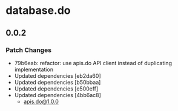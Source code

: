 # database.do

## 0.0.2

### Patch Changes

- 79b6eab: refactor: use apis.do API client instead of duplicating implementation
- Updated dependencies [eb2da60]
- Updated dependencies [b50bbaa]
- Updated dependencies [e500eff]
- Updated dependencies [4bb6ac8]
  - apis.do@1.0.0
